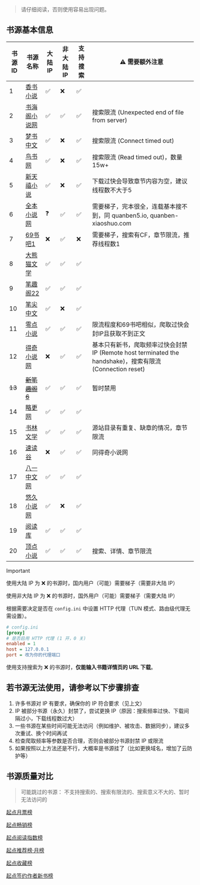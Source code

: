 > 请仔细阅读，否则使用容易出现问题。

## 书源基本信息

| 书源 ID  | 书源名称                                 | 大陆 IP | 非大陆 IP | 支持搜索 | ⚠️ 需要额外注意                                                                          |
|--------|--------------------------------------|-------|--------|------|------------------------------------------------------------------------------------|
| 1      | [香书小说](http://www.xbiqugu.la/)       | ✅     | ❌      | ✅    |                                                                                    |
| 2      | [书海阁小说网](https://www.shuhaige.net/)  | ✅     | ✅      | ✅    | 搜索限流 (Unexpected end of file from server)                                          |
| 3      | [梦书中文](http://www.mcxs.info/)        | ✅     | ❌      | ✅    | 搜索限流 (Connect timed out)                                                           |
| 4      | [鸟书网](http://www.99xs.info/)         | ✅     | ❌      | ✅    | 搜索限流 (Read timed out)，数量15w+                                                       |
| 5      | [新天禧小说](https://www.tianxibook.com/) | ✅     | ❌      | ✅    | 下载过快会导致章节内容为空，建议线程数不大于5                                                            |
| 6      | [全本小说网](https://quanben5.com/)       | ❓     | ✅      | ✅    | 需要梯子，完本很全，连载基本搜不到，同 quanben5.io, quanben-xiaoshuo.com                              |
| 7      | [69书吧1](https://www.69shuba.com/)    | ❌     | ✅      | ❌    | 需要梯子，搜索有CF，章节限流，推荐线程数1                                                             |
| 8      | [大熊猫文学](https://www.dxmwx.org/)      | ✅     | ✅      | ✅    |                                                                                    |
| 9      | [笔趣阁22](https://www.22biqu.com/)     | ✅     | ✅      | ✅    |                                                                                    |
| 10     | [笔尖中文](http://www.xbiquzw.net/)      | ✅     | ❌      | ✅    |                                                                                    |
| 11     | [零点小说](https://www.0xs.net/)         | ✅     | ✅      | ✅    | 限流程度和69书吧相似，爬取过快会封IP且获取不到正文                                                        |
| 12     | [得奇小说网](https://www.deqixs.com/)     | ❌     | ✅      | ✅    | 基本只有新书，爬取频率过快会封禁IP (Remote host terminated the handshake)，搜索有限流 (Connection reset) |
| ~~13~~ | ~~[新笔趣阁6](https://www.xbqg06.com/)~~ | ✅     | ✅      | ✅    | 暂时禁用                                                                               |
| 14     | [略更网](https://www.luegeng.com/)      | ✅     | ✅      | ✅    |                                                                                    |
| 15     | [书林文学](http://www.shu009.com/)       | ✅     | ✅      | ✅    | 源站目录有重复、缺章的情况，章节限流                                                                 |
| 16     | [速读谷](https://www.sudugu.com/)       | ❌     | ✅      | ✅    | 同得奇小说网                                                                             |
| 17     | [八一中文网](http://www.81zwwww.com/)     | ✅     | ✅      | ✅    |                                                                                    |
| 18     | [悠久小说网](http://www.ujxsw.org/)       | ✅     | ❌      | ✅    |                                                                                    |
| 19     | [阅读库](http://www.yeudusk.com/)       | ✅     | ✅      | ✅    |                                                                                    |
| 20     | [顶点小说](https://www.wxsy.net/)        | ✅     | ✅      | ✅    | 搜索、详情、章节限流                                                                         |

> [!IMPORTANT]
> 使用大陆 IP 为 ❌ 的书源时，国内用户（可能）需要梯子（需要非大陆 IP）
>
> 使用非大陆 IP 为 ❌ 的书源时，国外用户（可能）需要梯子（需要大陆 IP）
>
> 根据需要决定是否在 `config.ini` 中设置 HTTP 代理（TUN 模式、路由级代理无需设置）。

```ini
# config.ini
[proxy]
# 是否启用 HTTP 代理 (1 开，0 关)
enabled = 1
host = 127.0.0.1
port = 改为你的代理端口
```

使用支持搜索为 ❌ 的书源时，**仅能输入书籍详情页的 URL 下载**。

## 若书源无法使用，请参考以下步骤排查

1. 许多书源对 IP 有要求，确保你的 IP 符合要求（见上文）
2. IP 被部分书源（永久）封禁了，尝试更换 IP（原因：搜索频率过快、下载间隔过小，下载线程数过大）
3. 一些书源在某些时间可能无法访问（例如维护、被攻击、数据同步），建议多次重试、换个时间再试
4. 检查爬取频率等参数是否合理，否则会被部分书源封禁 IP 或限流
5. 如果按照以上方法还是不行，大概率是书源挂了（比如更换域名，增加了云防护等）

## 书源质量对比

> 可能跳过的书源： 不支持搜索的、搜索有限流的、搜索意义不大的、暂时无法访问的

[起点月票榜](qidian_rank/1-起点月票榜.md)

[起点畅销榜](qidian_rank/2-起点畅销榜.md)

[起点阅读指数榜](qidian_rank/3-起点阅读指数榜.md)

[起点推荐榜·月榜](qidian_rank/4-起点推荐榜·月榜.md)

[起点收藏榜](qidian_rank/5-起点收藏榜.md)

[起点签约作者新书榜](qidian_rank/6-起点签约作者新书榜.md)